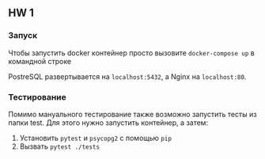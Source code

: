 ## HW 1

### Запуск
Чтобы запустить docker контейнер просто вызовите `docker-compose up` в командной строке

PostreSQL развертывается на `localhost:5432`, а Nginx на `localhost:80`.

### Тестирование
Помимо мануального тестирование также возможно запустить тесты из папки test. Для этого нужно
запустить контейнер, а затем:
1) Установить `pytest` и `psycopg2` с помощью `pip`
2) Вызвать `pytest ./tests`